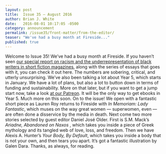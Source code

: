 ```yaml
---
layout: post
title:  Issue 35 — August 2016
author: Brian J. White
date:   2016-08-01 10:17:05 -0500
category: announcement
permalink: /issue35/front-matter/from-the-editor/
teaser: "We've had a busy month at Fireside..."
published: true
---
```


Welcome to Issue 35!
We’ve had a busy month at Fireside. If you haven’t seen [our special report on racism and the underrepresentation of black writers in short fiction magazines](https://medium.com/fireside-fiction-company/blackspecfic-571c00033717#.npjtr6717), along with the series of essays that goes with it, you can check it out here. The numbers are sobering, critical, and utterly unsurprising.
We’ve also been talking a lot about Year 5, which starts in January. We have a lot of plans, but also a lot to button down in terms of funding and sustainability. More on that later, but if you want to get a jump start now, take a look [at our Patreon](https://www.patreon.com/firesidefiction). It will be the only way to get ebooks in Year 5. Much more on this soon.
 On to the issue! We open with a fantastic short piece as Lauren Roy returns to Fireside with _In Memoriam: Lady Fantastic_, which muses on the way great women — superwomen, even — are often done a disservice by the media in death. Next come two more stories selected by guest editor Daniel José Older. First is S.M. Mack’s _Ariadne, Abandoned on Naxos_ , which takes you inside a piece of Greek mythology and its tangled web of love, loss, and freedom. Then we have Alexis A. Hunter’s _Your Body, By Default_, which takes you inside a body that is not your own, and then tears you apart. It’s got a fantastic illustration by Galen Dara.
 Thanks, as always, for reading.
